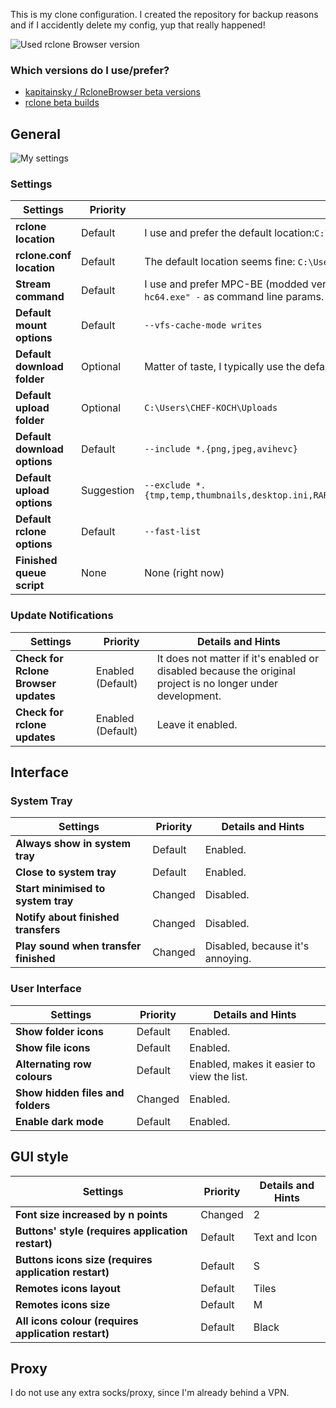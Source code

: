 This is my clone configuration. I created the repository for backup reasons and if I accidently delete my config, yup that really happened!


![Used rclone Browser version](https://github.com/CHEF-KOCH/RBC/blob/master/Screenshots/About.png?raw=true "About rclone Browser")


### Which versions do I use/prefer?
* [kapitainsky / RcloneBrowser beta versions](https://github.com/kapitainsky/RcloneBrowser/issues/93)
* [rclone beta builds](https://beta.rclone.org/)



## General

![My settings](https://github.com/CHEF-KOCH/RBC/blob/master/Screenshots/Preferences.png?raw=true "Preferences")

### Settings
**Settings** | **Priority** | **Details and Hints**
--- | --- | ---
**rclone location** | Default | I use and prefer the default location:`C:\Users\CHEF-KOCH\AppData\Local\rclone\rclone.exe`.
**rclone.conf location** | Default | The default location seems fine: `C:\Users\CHEF-KOCH\.config\rclone\rclone.conf`.
**Stream command** | Default | I use and prefer MPC-BE (modded version of MPC-HC), with `"C:/Program Files (x86)/MPC-BE/mpc-hc64.exe" -` as command line params.
**Default mount options** | Default | `--vfs-cache-mode writes`
**Default download folder** | Optional | Matter of taste, I typically use the default here too, `C:\Users\CHEF-KOCH\Downloads`.
**Default upload folder** | Optional | `C:\Users\CHEF-KOCH\Uploads`
**Default download options** | Default | `--include *.{png,jpeg,avihevc}`
**Default upload options** | Suggestion | `--exclude *.{tmp,temp,thumbnails,desktop.ini,RARBG_DO_NOT_MIRROR.exe,RARBG.txt,WWW.YTS.AG.jpg,1.jpg,sample.mkv}`
**Default rclone options** | Default | `--fast-list`
**Finished queue script** | None | None (right now)



### Update Notifications
**Settings** | **Priority** | **Details and Hints**
--- | --- | ---
**Check for Rclone Browser updates** | Enabled (Default) | It does not matter if it's enabled or disabled because the original project is no longer under development.
**Check for rclone updates** | Enabled (Default) | Leave it enabled.



## Interface

### System Tray
**Settings** | **Priority** | **Details and Hints**
--- | --- | ---
**Always show in system tray** | Default | Enabled.
**Close to system tray** | Default | Enabled.
**Start minimised to system tray** | Changed | Disabled.
**Notify about finished transfers** | Changed | Disabled.
**Play sound when transfer finished** | Changed | Disabled, because it's annoying.


### User Interface
**Settings** | **Priority** | **Details and Hints**
--- | --- | ---
**Show folder icons** | Default | Enabled.
**Show file icons** | Default | Enabled.
**Alternating row colours** | Default | Enabled, makes it easier to view the list.
**Show hidden files and folders** | Changed | Enabled.
**Enable dark mode** | Default | Enabled.


## GUI style

**Settings** | **Priority** | **Details and Hints**
--- | --- | ---
**Font size increased by n points** | Changed | 2
**Buttons' style (requires application restart)** | Default | Text and Icon
**Buttons icons size (requires application restart)** | Default | S
**Remotes icons layout** | Default | Tiles
**Remotes icons size** | Default | M
**All icons colour (requires application restart)** | Default | Black



## Proxy

I do not use any extra socks/proxy, since I'm already behind a VPN.
